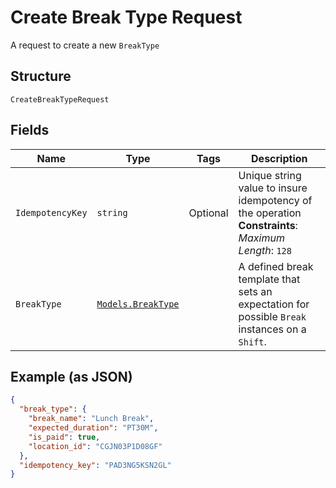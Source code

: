 
# Create Break Type Request

A request to create a new `BreakType`

## Structure

`CreateBreakTypeRequest`

## Fields

| Name | Type | Tags | Description |
|  --- | --- | --- | --- |
| `IdempotencyKey` | `string` | Optional | Unique string value to insure idempotency of the operation<br>**Constraints**: *Maximum Length*: `128` |
| `BreakType` | [`Models.BreakType`](/doc/models/break-type.md) |  | A defined break template that sets an expectation for possible `Break`<br>instances on a `Shift`. |

## Example (as JSON)

```json
{
  "break_type": {
    "break_name": "Lunch Break",
    "expected_duration": "PT30M",
    "is_paid": true,
    "location_id": "CGJN03P1D08GF"
  },
  "idempotency_key": "PAD3NG5KSN2GL"
}
```

